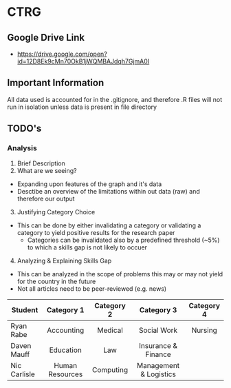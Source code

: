 # CTRG

## Google Drive Link
* https://drive.google.com/open?id=12D8Ek9cMn70OkB1jWQMBAJdqh7GjmA0I

## Important Information 
All data used is accounted for in the .gitignore, and therefore .R files will not run in isolation unless data is present in file directory

## TODO's
### Analysis
1. Brief Description
2. What are we seeing? 
  * Expanding upon features of the graph and it's data
  * Desctibe an overview of the limitations within out data (raw) and therefore our output
3. Justifying Category Choice 
  * This can be done by either invalidating a category or validating a category to yield positive results for the research paper
    * Categories can be invalidated also by a predefined threshold (~5%) to which a skills gap is not likely to occuer
4. Analyzing & Explaining Skills Gap
  * This can be analyzed in the scope of problems this may or may not yield for the country in the future 
  * Not all articles need to be peer-reviewed (e.g. news)
  
| Student       | Category 1     | Category 2   | Category 3             | Category 4    |
| ------------- |:--------------:|:------------:|:----------------------:|:-------------:|
| Ryan Rabe     | Accounting     | Medical      | Social Work            | Nursing       |
| Daven Mauff   | Education      | Law          | Insurance & Finance    |               | 
| Nic Carlisle  | Human Resources| Computing    | Management & Logistics |               |
 
